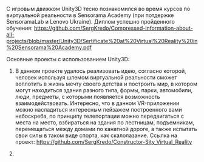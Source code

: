 С игровым движком Unity3D тесно познакомился во время курсов по виртуальной реальности в Sensorama Academy (при потдержке SensoramaLab и Lenovo Ukraine).
Диплом успешно пройденного обучения: https://github.com/SergKredo/Compressed-information-about-all-projects/blob/master/Unity3D/Sertificate%20at%20Virtual%20Reality%20in%20Sensorama%20Academy.pdf

Основные проекты с использованием Unity3D:
1. В данном проекте удалось реализовать идею, согласно которой, человек используя шлемом виртуальной реальности сможет воплотить в жизнь мечту своего детства и построить мир, в котором могут находиться здания разного типа, формы, парки, автомобили, люди, предметы, с которыми появляется возможность взаимодействовать. Интересно, что в данном VR-приложении можно насладиться интересным пейзажем построенного вами небоскреба, по принципу телепортации можно передвигаться с места на место, взбираться на здания по лестницам, подъемникам, перемещаться между домами по канатной дороге, а также испытать свои силы в таком виде спорта, как скалолазание.
Ссылка на проект: https://github.com/SergKredo/Constructor-Sity_Virtual_Reality

2. 
